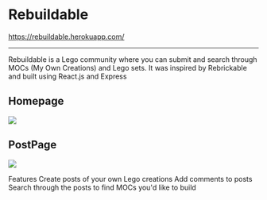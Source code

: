 # Rebuildable

https://rebuildable.herokuapp.com/

---
Rebuildable is a Lego community where you can submit and search through MOCs (My Own Creations) and Lego sets. It was inspired by Rebrickable and built using React.js and Express

## Homepage
![](https://imgur.com/IyRjIYs.png)

## PostPage
![](https://imgur.com/wC8ZrXD.png)

Features
Create posts of your own Lego creations
Add comments to posts
Search through the posts to find MOCs you'd like to build
